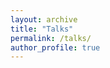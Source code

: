 ```yaml
---
layout: archive
title: "Talks"
permalink: /talks/
author_profile: true
---
```


<!-- 1.  **2024-7**: *Preliminary Exploration of Research Training for Middle School Students*. ACM TURC 2024
1.  **2022-12**: *Research on Semi-supervised Graph-level Classification Algorithm*. SAS Research and Development (Beijing) Co., Ltd
1.  **2022-2**: *Harnessing Kernel-based Networks for Semi-supervised Graph Classification*. SAS Research and Development (Beijing) Co., Ltd
1.  **2020-12**: *A Brief Introduction on Causal Inference*. SAS Research and Development (Beijing) Co., Ltd -->
